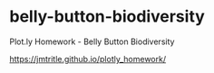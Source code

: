# belly-button-biodiversity
Plot.ly Homework - Belly Button Biodiversity

https://jmtritle.github.io/plotly_homework/
